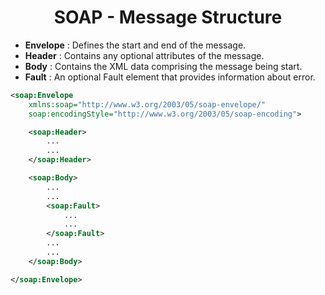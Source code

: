 # <center>__SOAP - Message Structure__</center>

*   __Envelope__ : Defines the start and end of the message.
*   __Header__   : Contains any optional attributes of the message.
*   __Body__     : Contains the XML data comprising the message being start.
*   __Fault__    : An optional Fault element that provides information about error.

```xml
<soap:Envelope
    xmlns:soap="http://www.w3.org/2003/05/soap-envelope/"
    soap:encodingStyle="http://www.w3.org/2003/05/soap-encoding">

    <soap:Header>
        ...
        ...
    </soap:Header>

    <soap:Body>
        ...
        ...
        <soap:Fault>
            ...
            ...
        </soap:Fault>
        ...
        ...
    </soap:Body>

</soap:Envelope>
```
